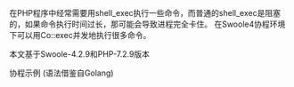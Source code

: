 在PHP程序中经常需要用shell_exec执行一些命令，而普通的shell_exec是阻塞的，如果命令执行时间过长，那可能会导致进程完全卡住。 在Swoole4协程环境下可以用Co::exec并发地执行很多命令。

本文基于Swoole-4.2.9和PHP-7.2.9版本

协程示例 (语法借鉴自Golang)

<?php
$c = 10;
while($c--) {
    go(function () {
        //这里使用 sleep 5 来模拟一个很长的命令
        co::exec("sleep 5");
    });
}


返回值

Co::exec执行完成后会恢复挂起的协程，并返回命令的输出和退出的状态码。

var_dump(co::exec("sleep 5"));


协程结果

htf@htf-ThinkPad-T470p:~/workspace/debug$ time php t.php

real    0m5.089s
user    0m0.067s
sys 0m0.038s
htf@htf-ThinkPad-T470p:~/workspace/debug$


只用了 5秒，程序就跑完了。

下面换成 PHP 的 shell_exec 来试试。

阻塞代码

<?php
$c = 10;
while($c--) {
    //这里使用 sleep 5 来模拟一个很长的命令
    shell_exec("sleep 5");
}


使用nohup或&转为后台执行，无法得到命令执行的结果和输出，本文不对此进行深度探讨

阻塞结果

htf@htf-ThinkPad-T470p:~/workspace/debug$ time php s.php 

real    0m50.119s
user    0m0.066s
sys 0m0.058s
htf@htf-ThinkPad-T470p:~/workspace/debug$ 


可以看到阻塞版本花费了50秒才完成。Swoole4提供的协程，是并发编程的利器。在工作中很多地方都可以使用协程，实现并发程序，大大提升程序性能。